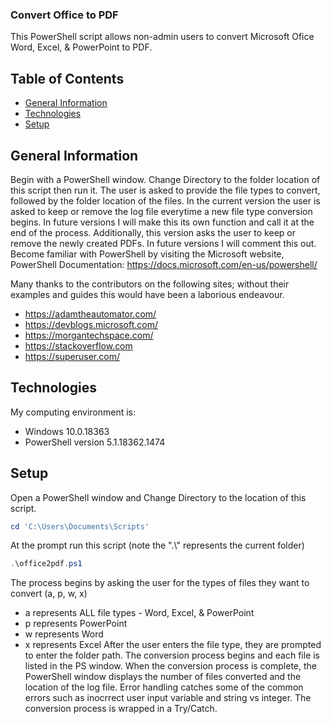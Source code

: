 	
### Convert Office to PDF

This PowerShell script allows non-admin users to convert Microsoft Ofice Word, Excel, & PowerPoint to PDF.

## Table of Contents
* [General Information](#general-information)
* [Technologies](#technologies)
* [Setup](#setup)

## General Information
Begin with a PowerShell window. Change Directory to the folder location of this script then run it. The user is asked to provide the file types to convert, followed by the folder location of the files. In the current version the user is asked to keep or remove the log file everytime a new file type conversion begins. In future versions I will make this its own function and call it at the end of the process. Additionally, this version asks the user to keep or remove the newly created PDFs. In future versions I will comment this out.
Become familiar with PowerShell by visiting the Microsoft website, PowerShell Documentation: https://docs.microsoft.com/en-us/powershell/

  Many thanks to the contributors on the following sites; without their examples and guides this would have been a laborious endeavour.
  * https://adamtheautomator.com/
  * https://devblogs.microsoft.com/
  * https://morgantechspace.com/
  * https://stackoverflow.com
  * https://superuser.com/


## Technologies
My computing environment is:
* Windows 10.0.18363
* PowerShell version 5.1.18362.1474

## Setup
Open a PowerShell window and Change Directory to the location of this script.
```powershell
cd 'C:\Users\Documents\Scripts'
```
At the prompt run this script (note the ".\\" represents the current folder)
```powershell
.\office2pdf.ps1
```
The process begins by asking the user for the types of files they want to convert (a, p, w, x)
* a represents ALL file types - Word, Excel, & PowerPoint
* p represents PowerPoint
* w represents Word
* x represents Excel
After the user enters the file type, they are prompted to enter the folder path.
The conversion process begins and each file is listed in the PS window.
When the conversion process is complete, the PowerShell window displays the number of files converted and the location of the log file.
Error handling catches some of the common errors such as inocrrect user input variable and string vs integer. The conversion process is wrapped in a Try/Catch.
